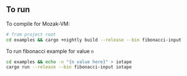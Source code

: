 ## To run

To compile for Mozak-VM:

```sh
# from project root
cd examples && cargo +nightly build --release --bin fibonacci-input
```

To run fibonacci example for value `n`

```sh
cd examples && echo -n "{n value here}" > iotape
cargo run --release --bin fibonacci-input iotape
```
